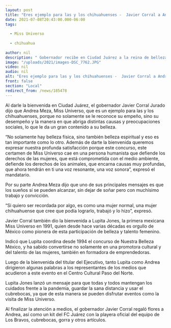 ```yaml
---
layout: post
title: "Eres ejemplo para las y los chihuahuenses -  Javier Corral a Andrea Meza, Miss Universo."
date: 2021-07-08T20:43:00.000-06:00
tags:
  
  - Miss Universo
  
  - chihuahua
  
author: nil
description: " Gobernador recibe en Ciudad Juárez a la reina de belleza, a quien se le reconoce su empeño y desempeño por distintas causas y preocupaciones sociales."
image: "/uploads/2021/images-DSC_7762.JPG"
video: nil
audio: nil
alt: "Eres ejemplo para las y los chihuahuenses -  Javier Corral a Andrea Meza, Miss Universo."
front: false
section: "Local"
redirect_from: /news/185478
---
```


Al darle la bienvenida en Ciudad Juárez, el gobernador Javier Corral Jurado dijo que Andrea Meza, Miss Universo, que es un ejemplo para las y los chihuahuenses, porque no solamente se le reconoce su empeño, sino su desempeño y la manera en que abriga distintas causas y preocupaciones sociales, lo que le da un gran contenido a su belleza.

“No solamente hay belleza física, sino también belleza espiritual y eso es tan importante como lo otro. Además de darte la bienvenida queremos expresar nuestra profunda satisfacción porque este concurso, este certamen de Miss Universo cae en una persona humanista que defiende los derechos de las mujeres, que está comprometida con el medio ambiente, defiende los derechos de los animales, que encarna causas muy profundas, que ahora tendrán en ti una voz resonante, una voz sonora”, expresó el mandatario.

Por su parte Andrea Meza dijo que uno de sus principales mensajes es que los sueños sí se pueden alcanzar, sin dejar de soñar pero con muchísimo trabajo y convicción.

“Si quiero ser recordada por algo, es como una mujer normal, una mujer chihuahuense que cree que podía lograrlo, trabajó y lo hizo”, expresó.

Javier Corral también dio la bienvenida a Lupita Jones, la primera mexicana Miss Universo en 1991, quien desde hace varias décadas es orgullo de México como pionera de esta participación de belleza y talento femenino.

Indicó que Lupita coordina desde 1994 el concurso de Nuestra Belleza México, y ha sabido convertirse no solamente en una promotora cultural y del talento de las mujeres, también en formadora de emprendedoras.

Luego de la bienvenida del titular del Ejecutivo, tanto Lupita como Andrea dirigieron algunas palabras a los representantes de los medios que acudieron a este evento en el Centro Cultural Paso del Norte.

Lupita Jones lanzó un mensaje para que todas y todos mantengan los cuidados frente a la pandemia, guardar la sana distancia y usar el cubrebocas, ya que de esta manera se pueden disfrutar eventos como la visita de Miss Universo.

Al finalizar la atención a medios, el gobernador Javier Corral regaló flores a Andrea, así como un kit del FC Juárez con la playera oficial del equipo de Los Bravos, cubrebocas, gorra y otros artículos.